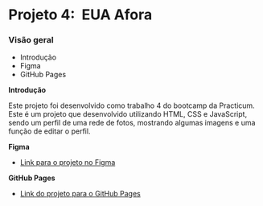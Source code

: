 # Projeto 4:  EUA Afora

### Visão geral

* Introdução
* Figma
* GitHub Pages

**Introdução**

Este projeto foi desenvolvido como trabalho 4 do bootcamp da Practicum. Este é um projeto que desenvolvido utilizando HTML, CSS e JavaScript, sendo um perfil de uma rede de fotos, mostrando algumas imagens e uma função de editar o perfil.


**Figma**

* [Link para o projeto no Figma](https://www.figma.com/file/XfB6BSINvliub43JgKza1e/WEB.-Sprint-4.-Around-The-U.S.-desktop-%2B-mobile-pt)

 **GitHub Pages**  
 
 * [Link do projeto para o GitHub Pages](https://sergioj1123.github.io/web_project_3_ptbr/)
